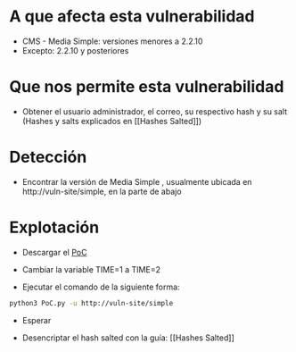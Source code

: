 # A que afecta esta vulnerabilidad

- CMS - Media Simple: versiones menores a 2.2.10
- Excepto: 2.2.10 y posteriores
# Que nos permite esta vulnerabilidad

- Obtener el usuario administrador, el correo, su respectivo hash y su salt (Hashes y salts explicados en [[Hashes Salted]])

# Detección

- Encontrar la versión de Media Simple , usualmente ubicada en http://vuln-site/simple, en la parte de abajo 

# Explotación

- Descargar el [PoC](https://www.exploit-db.com/exploits/46635)

- Cambiar la variable TIME=1 a TIME=2

- Ejecutar el comando de la siguiente forma:

```bash
python3 PoC.py -u http://vuln-site/simple 
```

- Esperar

- Desencriptar el hash salted con la guía: [[Hashes Salted]]


